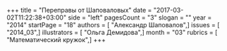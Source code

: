 +++
title = "Переправы от Шаповаловых"
date = "2017-03-02T11:22:38+03:00"
side = "left"
pagesCount = "3"
slogan = ""
year = "2014"
startPage = "18"
authors = [ "Александр Шаповалов",]
issues = [ "2014_03",]
illustrators = [ "Ольга Демидова",]
month = "03"
rubrics = [ "Математический кружок",]
+++
